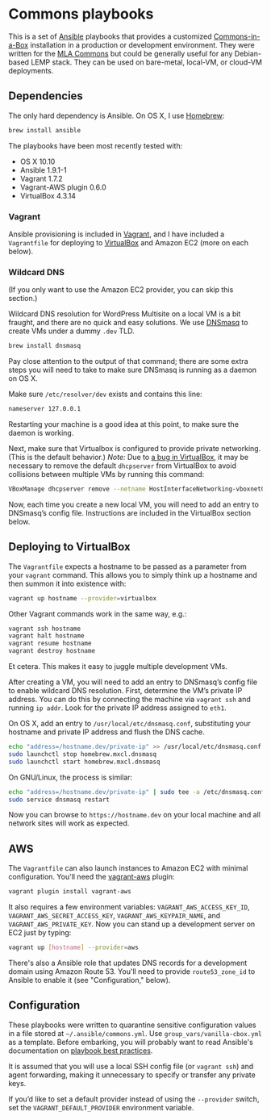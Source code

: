 # Commons playbooks

This is a set of [Ansible][ansible] playbooks that provides a customized
[Commons-in-a-Box][cbox] installation in a production or development
environment. They were written for the [MLA Commons][commons] but could be
generally useful for any Debian-based LEMP stack. They can be used on
bare-metal, local-VM, or cloud-VM deployments.


## Dependencies

The only hard dependency is Ansible. On OS X, I use [Homebrew][brew]:

```sh
brew install ansible
```

The playbooks have been most recently tested with:

* OS X 10.10
* Ansible 1.9.1-1
* Vagrant 1.7.2
* Vagrant-AWS plugin 0.6.0
* VirtualBox 4.3.14


### Vagrant

Ansible provisioning is included in [Vagrant][vagrant], and I have included a
`Vagrantfile` for deploying to [VirtualBox][virtualbox] and Amazon EC2 (more
on each below).


### Wildcard DNS

(If you only want to use the Amazon EC2 provider, you can skip this section.)

Wildcard DNS resolution for WordPress Multisite on a local VM is a bit fraught,
and there are no quick and easy solutions. We use [DNSmasq][dnsmasq] to create
VMs under a dummy `.dev` TLD.

```sh
brew install dnsmasq
```

Pay close attention to the output of that command; there are some extra steps
you will need to take to make sure DNSmasq is running as a daemon on OS X.


Make sure `/etc/resolver/dev` exists and contains this line:

```sh
nameserver 127.0.0.1
```

Restarting your machine is a good idea at this point, to make sure the daemon
is working.

Next, make sure that Virtualbox is configured to provide private networking.
(This is the default behavior.) *Note:* Due to [a bug in VirtualBox][vbox-bug],
it may be necessary to remove the default `dhcpserver` from VirtualBox to
avoid collisions between multiple VMs by running this command:

```sh
VBoxManage dhcpserver remove --netname HostInterfaceNetworking-vboxnet0
```

Now, each time you create a new local VM, you will need to add an entry to
DNSmasq’s config file. Instructions are included in the VirtualBox section
below.


## Deploying to VirtualBox

The `Vagrantfile` expects a hostname to be passed as a parameter from your
`vagrant` command. This allows you to simply think up a hostname and then
summon it into existence with:

```sh
vagrant up hostname --provider=virtualbox
```

Other Vagrant commands work in the same way, e.g.:

```sh
vagrant ssh hostname
vagrant halt hostname
vagrant resume hostname
vagrant destroy hostname
```

Et cetera. This makes it easy to juggle multiple development VMs.

After creating a VM, you will need to add an entry to DNSmasq’s config file to
enable wildcard DNS resolution. First, determine the VM’s private IP address.
You can do this by connecting the machine via `vagrant ssh` and running
`ip addr`. Look for the private IP address assigned to `eth1`.

On OS X, add an entry to `/usr/local/etc/dnsmasq.conf`, substituting your
hostname and private IP address and flush the DNS cache.

```sh
echo "address=/hostname.dev/private-ip" >> /usr/local/etc/dnsmasq.conf
sudo launchctl stop homebrew.mxcl.dnsmasq
sudo launchctl start homebrew.mxcl.dnsmasq
```

On GNU/Linux, the process is similar:

```sh
echo "address=/hostname.dev/private-ip" | sudo tee -a /etc/dnsmasq.conf
sudo service dnsmasq restart
```

Now you can browse to `https://hostname.dev` on your local machine and all 
network sites will work as expected.


## AWS

The `Vagrantfile` can also launch instances to Amazon EC2 with minimal
configuration. You'll need the [vagrant-aws][vagrant-aws] plugin:

```sh
vagrant plugin install vagrant-aws
```

It also requires a few environment variables: `VAGRANT_AWS_ACCESS_KEY_ID`,
`VAGRANT_AWS_SECRET_ACCESS_KEY`, `VAGRANT_AWS_KEYPAIR_NAME`, and
`VAGRANT_AWS_PRIVATE_KEY`. Now you can stand up a development server on EC2
just by typing:

```sh
vagrant up [hostname] --provider=aws
```

There's also a Ansible role that updates DNS records for a development domain
using Amazon Route 53. You'll need to provide `route53_zone_id` to Ansible to
enable it (see "Configuration," below).


## Configuration

These playbooks were written to quarantine sensitive configuration values in a
file stored at `~/.ansible/commons.yml`. Use `group_vars/vanilla-cbox.yml` as a
template. Before embarking, you will probably want to read Ansible's
documentation on [playbook best practices][best-practices].

It is assumed that you will use a local SSH config file (or `vagrant ssh`) and
agent forwarding, making it unnecessary to specify or transfer any private keys.

If you’d like to set a default provider instead of using the `--provider` 
switch, set the `VAGRANT_DEFAULT_PROVIDER` environment variable.


[ansible]: http://www.ansible.com
[cbox]: http://commonsinabox.org
[commons]: http://commons.mla.org
[brew]: http://brew.sh
[dnsmasq]: http://www.thekelleys.org.uk/dnsmasq/doc.html
[vagrant]: http://www.vagrantup.com
[vagrant-aws]: https://github.com/mitchellh/vagrant-aws
[virtualbox]: https://www.virtualbox.org
[vbox-bug]: https://github.com/mitchellh/vagrant/issues/3083
[best-practices]: http://docs.ansible.com/playbooks_best_practices.html
